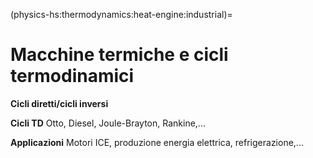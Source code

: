 (physics-hs:thermodynamics:heat-engine:industrial)=
# Macchine termiche e cicli termodinamici

**Cicli diretti/cicli inversi**

**Cicli TD** Otto, Diesel, Joule-Brayton, Rankine,...

**Applicazioni** Motori ICE, produzione energia elettrica, refrigerazione,...
